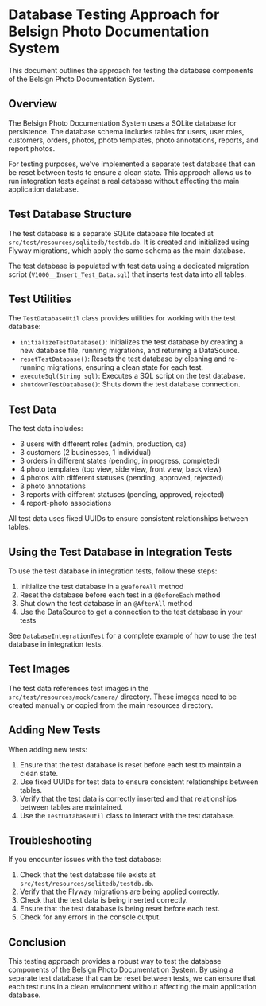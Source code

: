 # Database Testing Approach for Belsign Photo Documentation System

This document outlines the approach for testing the database components of the Belsign Photo Documentation System.

## Overview

The Belsign Photo Documentation System uses a SQLite database for persistence. The database schema includes tables for users, user roles, customers, orders, photos, photo templates, photo annotations, reports, and report photos.

For testing purposes, we've implemented a separate test database that can be reset between tests to ensure a clean state. This approach allows us to run integration tests against a real database without affecting the main application database.

## Test Database Structure

The test database is a separate SQLite database file located at `src/test/resources/sqlitedb/testdb.db`. It is created and initialized using Flyway migrations, which apply the same schema as the main database.

The test database is populated with test data using a dedicated migration script (`V1000__Insert_Test_Data.sql`) that inserts test data into all tables.

## Test Utilities

The `TestDatabaseUtil` class provides utilities for working with the test database:

- `initializeTestDatabase()`: Initializes the test database by creating a new database file, running migrations, and returning a DataSource.
- `resetTestDatabase()`: Resets the test database by cleaning and re-running migrations, ensuring a clean state for each test.
- `executeSql(String sql)`: Executes a SQL script on the test database.
- `shutdownTestDatabase()`: Shuts down the test database connection.

## Test Data

The test data includes:

- 3 users with different roles (admin, production, qa)
- 3 customers (2 businesses, 1 individual)
- 3 orders in different states (pending, in progress, completed)
- 4 photo templates (top view, side view, front view, back view)
- 4 photos with different statuses (pending, approved, rejected)
- 3 photo annotations
- 3 reports with different statuses (pending, approved, rejected)
- 4 report-photo associations

All test data uses fixed UUIDs to ensure consistent relationships between tables.

## Using the Test Database in Integration Tests

To use the test database in integration tests, follow these steps:

1. Initialize the test database in a `@BeforeAll` method
2. Reset the database before each test in a `@BeforeEach` method
3. Shut down the test database in an `@AfterAll` method
4. Use the DataSource to get a connection to the test database in your tests

See `DatabaseIntegrationTest` for a complete example of how to use the test database in integration tests.

## Test Images

The test data references test images in the `src/test/resources/mock/camera/` directory. These images need to be created manually or copied from the main resources directory.

## Adding New Tests

When adding new tests:

1. Ensure that the test database is reset before each test to maintain a clean state.
2. Use fixed UUIDs for test data to ensure consistent relationships between tables.
3. Verify that the test data is correctly inserted and that relationships between tables are maintained.
4. Use the `TestDatabaseUtil` class to interact with the test database.

## Troubleshooting

If you encounter issues with the test database:

1. Check that the test database file exists at `src/test/resources/sqlitedb/testdb.db`.
2. Verify that the Flyway migrations are being applied correctly.
3. Check that the test data is being inserted correctly.
4. Ensure that the test database is being reset before each test.
5. Check for any errors in the console output.

## Conclusion

This testing approach provides a robust way to test the database components of the Belsign Photo Documentation System. By using a separate test database that can be reset between tests, we can ensure that each test runs in a clean environment without affecting the main application database.
